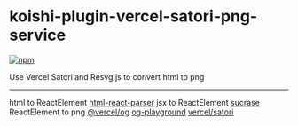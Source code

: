 # koishi-plugin-vercel-satori-png-service

[![npm](https://img.shields.io/npm/v/koishi-plugin-vercel-satori-png-service?style=flat-square)](https://www.npmjs.com/package/koishi-plugin-vercel-satori-png-service)

Use Vercel Satori and Resvg.js to convert html to png

---

html to ReactElement [html-react-parser](https://www.npmjs.com/package/html-react-parser)
jsx to ReactElement [sucrase](https://www.npmjs.com/package/sucrase)
ReactElement to png [@vercel/og](https://www.npmjs.com/package/@vercel/og)
[og-playground](https://og-playground.vercel.app/)
[vercel/satori](https://github.com/vercel/satori#overview)
